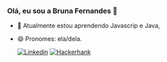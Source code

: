 ### Olá, eu sou a Bruna Fernandes 👋

- 🌱 Atualmente estou aprendendo Javascrip e Java,
- 😄 Pronomes: ela/dela.

  [![Linkedin](https://img.shields.io/badge/LinkedIn-0077B5?style=for-the-badge&logo=linkedin&logoColor=white)](https://www.linkedin.com/in/brunagfernandes/) [![Hackerhank]( https://img.shields.io/badge/-Hackerrank-2EC866?style=for-the-badge&logo=HackerRank&logoColor=white)]([https://www.linkedin.com/in/brunagfernandes/](https://www.hackerrank.com/suporte_brunafe1?hr_r=1)https://www.hackerrank.com/suporte_brunafe1?hr_r=1)

  

